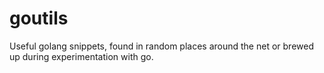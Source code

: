 # goutils
Useful golang snippets, found in random places around the net or brewed up during experimentation with go.
